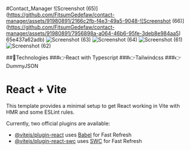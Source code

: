 #Contact_Manager
![Screenshot (65)](https://github.com/FitsumGedefaw/contact-manager/assets/91980891/2166c2fb-f4e3-49a5-9048-![Screenshot (66)](https://github.com/FitsumGedefaw/contact-manager/assets/91980891/7956898a-a064-46b6-95fe-3deb8e984aa5)
65e437a62adb)
![Screenshot (63)](https://github.com/FitsumGedefaw/contact-manager/assets/91980891/c9ab7b56-a288-4999-af19-1ab8ee4d7e6e)
![Screenshot (64)](https://github.com/FitsumGedefaw/contact-manager/assets/91980891/91981ea1-ee0d-4788-904a-47b837a6e015)
![Screenshot (61)](https://github.com/FitsumGedefaw/contact-manager/assets/91980891/80ed0740-7ac5-46d5-803a-2f0e1a689869)
![Screenshot (62)](https://github.com/FitsumGedefaw/contact-manager/assets/91980891/31b86d02-7e23-44aa-b915-415506160c27)

##📌Technologies
###👉React with Typescript
###👉Tailwindcss
###👉DummyJSON


# React + Vite

This template provides a minimal setup to get React working in Vite with HMR and some ESLint rules.

Currently, two official plugins are available:

- [@vitejs/plugin-react](https://github.com/vitejs/vite-plugin-react/blob/main/packages/plugin-react/README.md) uses [Babel](https://babeljs.io/) for Fast Refresh
- [@vitejs/plugin-react-swc](https://github.com/vitejs/vite-plugin-react-swc) uses [SWC](https://swc.rs/) for Fast Refresh
